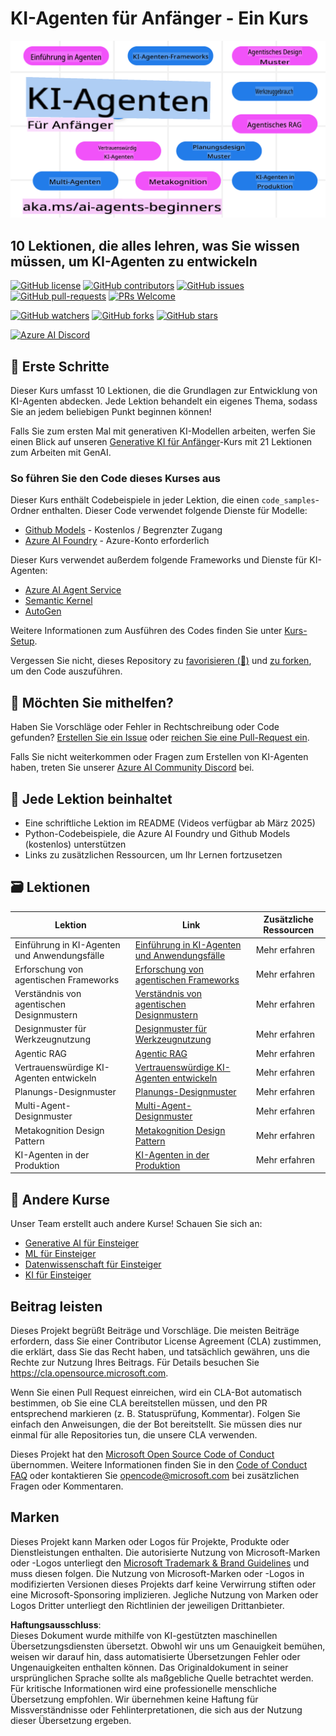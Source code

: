# KI-Agenten für Anfänger - Ein Kurs

![Generative KI für Anfänger](../../translated_images/repo-thumbnail.fdd5f487bb7274d4a08459d76907ec4914de268c99637e9af082b1d3eb0730e2.de.png?WT.mc_id=academic-105485-koreyst)

## 10 Lektionen, die alles lehren, was Sie wissen müssen, um KI-Agenten zu entwickeln

[![GitHub license](https://img.shields.io/github/license/microsoft/ai-agents-for-beginners.svg)](https://github.com/microsoft/ai-agents-for-beginners/blob/master/LICENSE?WT.mc_id=academic-105485-koreyst)
[![GitHub contributors](https://img.shields.io/github/contributors/microsoft/ai-agents-for-beginners.svg)](https://GitHub.com/microsoft/ai-agents-for-beginners/graphs/contributors/?WT.mc_id=academic-105485-koreyst)
[![GitHub issues](https://img.shields.io/github/issues/microsoft/ai-agents-for-beginners.svg)](https://GitHub.com/microsoft/ai-agents-for-beginners/issues/?WT.mc_id=academic-105485-koreyst)
[![GitHub pull-requests](https://img.shields.io/github/issues-pr/microsoft/ai-agents-for-beginners.svg)](https://GitHub.com/microsoft/ai-agents-for-beginners/pulls/?WT.mc_id=academic-105485-koreyst)
[![PRs Welcome](https://img.shields.io/badge/PRs-welcome-brightgreen.svg?style=flat-square)](http://makeapullrequest.com?WT.mc_id=academic-105485-koreyst)

[![GitHub watchers](https://img.shields.io/github/watchers/microsoft/ai-agents-for-beginners.svg?style=social&label=Watch)](https://GitHub.com/microsoft/ai-agents-for-beginners/watchers/?WT.mc_id=academic-105485-koreyst)
[![GitHub forks](https://img.shields.io/github/forks/microsoft/ai-agents-for-beginners.svg?style=social&label=Fork)](https://GitHub.com/microsoft/ai-agents-for-beginners/network/?WT.mc_id=academic-105485-koreyst)
[![GitHub stars](https://img.shields.io/github/stars/microsoft/ai-agents-for-beginners.svg?style=social&label=Star)](https://GitHub.com/microsoft/ai-agents-for-beginners/stargazers/?WT.mc_id=academic-105485-koreyst)

[![Azure AI Discord](https://dcbadge.limes.pink/api/server/kzRShWzttr)](https://discord.gg/kzRShWzttr)

## 🌱 Erste Schritte

Dieser Kurs umfasst 10 Lektionen, die die Grundlagen zur Entwicklung von KI-Agenten abdecken. Jede Lektion behandelt ein eigenes Thema, sodass Sie an jedem beliebigen Punkt beginnen können!

Falls Sie zum ersten Mal mit generativen KI-Modellen arbeiten, werfen Sie einen Blick auf unseren [Generative KI für Anfänger](https://aka.ms/genai-beginners)-Kurs mit 21 Lektionen zum Arbeiten mit GenAI.

### So führen Sie den Code dieses Kurses aus

Dieser Kurs enthält Codebeispiele in jeder Lektion, die einen `code_samples`-Ordner enthalten. Dieser Code verwendet folgende Dienste für Modelle:

- [Github Models](https://aka.ms/ai-agents-beginners/github-models) - Kostenlos / Begrenzter Zugang
- [Azure AI Foundry](https://aka.ms/ai-agents-beginners/ai-foundry) - Azure-Konto erforderlich

Dieser Kurs verwendet außerdem folgende Frameworks und Dienste für KI-Agenten:

- [Azure AI Agent Service](https://aka.ms/ai-agents-beginners/ai-agent-service)
- [Semantic Kernel](https://aka.ms/ai-agents-beginners/semantic-kernel)
- [AutoGen](https://aka.ms/ai-agents/autogen)

Weitere Informationen zum Ausführen des Codes finden Sie unter [Kurs-Setup](./00-course-setup/README.md).

Vergessen Sie nicht, dieses Repository zu [favorisieren (🌟)](https://docs.github.com/en/get-started/exploring-projects-on-github/saving-repositories-with-stars?WT.mc_id=academic-105485-koreyst) und [zu forken](https://github.com/microsoft/ai-agents-for-beginners/fork), um den Code auszuführen.

## 🙏 Möchten Sie mithelfen?

Haben Sie Vorschläge oder Fehler in Rechtschreibung oder Code gefunden? [Erstellen Sie ein Issue](https://github.com/microsoft/ai-agents-for-beginners/issues?WT.mc_id=academic-105485-koreyst) oder [reichen Sie eine Pull-Request ein](https://github.com/microsoft/ai-agents-for-beginners/pulls?WT.mc_id=academic-105485-koreyst).

Falls Sie nicht weiterkommen oder Fragen zum Erstellen von KI-Agenten haben, treten Sie unserer [Azure AI Community Discord](https://discord.gg/kzRShWzttr) bei.

## 📂 Jede Lektion beinhaltet

- Eine schriftliche Lektion im README (Videos verfügbar ab März 2025)
- Python-Codebeispiele, die Azure AI Foundry und Github Models (kostenlos) unterstützen
- Links zu zusätzlichen Ressourcen, um Ihr Lernen fortzusetzen

## 🗃️ Lektionen

| **Lektion**                           | **Link**                                   | **Zusätzliche Ressourcen** |
|----------------------------------------|--------------------------------------------|----------------------------|
| Einführung in KI-Agenten und Anwendungsfälle | [Einführung in KI-Agenten und Anwendungsfälle](./01-intro-to-ai-agents/README.md) | Mehr erfahren              |
| Erforschung von agentischen Frameworks | [Erforschung von agentischen Frameworks](./02-explore-agentic-frameworks/README.md) | Mehr erfahren              |
| Verständnis von agentischen Designmustern | [Verständnis von agentischen Designmustern](./03-agentic-design-patterns/README.md) | Mehr erfahren              |
| Designmuster für Werkzeugnutzung       | [Designmuster für Werkzeugnutzung](./04-tool-use/README.md)                    | Mehr erfahren              |
| Agentic RAG                            | [Agentic RAG](./05-agentic-rag/README.md)                 | Mehr erfahren              |
| Vertrauenswürdige KI-Agenten entwickeln | [Vertrauenswürdige KI-Agenten entwickeln](./06-building-trustworthy-agents/README.md) | Mehr erfahren              |
| Planungs-Designmuster                  | [Planungs-Designmuster](./07-planning-design/README.md)             | Mehr erfahren              |
| Multi-Agent-Designmuster               | [Multi-Agent-Designmuster](./08-multi-agent/README.md)                 | Mehr erfahren              |
| Metakognition Design Pattern           | [Metakognition Design Pattern](./09-metacognition/README.md)               | Mehr erfahren      |
| KI-Agenten in der Produktion           | [KI-Agenten in der Produktion](./10-ai-agents-production/README.md)        | Mehr erfahren      |

## 🎒 Andere Kurse

Unser Team erstellt auch andere Kurse! Schauen Sie sich an:

- [Generative AI für Einsteiger](https://aka.ms/genai-beginners)
- [ML für Einsteiger](https://aka.ms/ml-beginners?WT.mc_id=academic-105485-koreyst)
- [Datenwissenschaft für Einsteiger](https://aka.ms/datascience-beginners?WT.mc_id=academic-105485-koreyst)
- [KI für Einsteiger](https://aka.ms/ai-beginners?WT.mc_id=academic-105485-koreyst)

## Beitrag leisten

Dieses Projekt begrüßt Beiträge und Vorschläge. Die meisten Beiträge erfordern, dass Sie einer 
Contributor License Agreement (CLA) zustimmen, die erklärt, dass Sie das Recht haben, und tatsächlich gewähren, 
uns die Rechte zur Nutzung Ihres Beitrags. Für Details besuchen Sie <https://cla.opensource.microsoft.com>.

Wenn Sie einen Pull Request einreichen, wird ein CLA-Bot automatisch bestimmen, ob Sie eine CLA bereitstellen müssen, 
und den PR entsprechend markieren (z. B. Statusprüfung, Kommentar). Folgen Sie einfach den Anweisungen, 
die der Bot bereitstellt. Sie müssen dies nur einmal für alle Repositories tun, die unsere CLA verwenden.

Dieses Projekt hat den [Microsoft Open Source Code of Conduct](https://opensource.microsoft.com/codeofconduct/) übernommen. 
Weitere Informationen finden Sie in den [Code of Conduct FAQ](https://opensource.microsoft.com/codeofconduct/faq/) oder 
kontaktieren Sie [opencode@microsoft.com](mailto:opencode@microsoft.com) bei zusätzlichen Fragen oder Kommentaren.

## Marken

Dieses Projekt kann Marken oder Logos für Projekte, Produkte oder Dienstleistungen enthalten. Die autorisierte Nutzung von 
Microsoft-Marken oder -Logos unterliegt den [Microsoft Trademark & Brand Guidelines](https://www.microsoft.com/legal/intellectualproperty/trademarks/usage/general) 
und muss diesen folgen. Die Nutzung von Microsoft-Marken oder -Logos in modifizierten Versionen dieses Projekts darf keine Verwirrung stiften oder 
eine Microsoft-Sponsoring implizieren. Jegliche Nutzung von Marken oder Logos Dritter unterliegt den Richtlinien der jeweiligen Drittanbieter.

**Haftungsausschluss**:  
Dieses Dokument wurde mithilfe von KI-gestützten maschinellen Übersetzungsdiensten übersetzt. Obwohl wir uns um Genauigkeit bemühen, weisen wir darauf hin, dass automatisierte Übersetzungen Fehler oder Ungenauigkeiten enthalten können. Das Originaldokument in seiner ursprünglichen Sprache sollte als maßgebliche Quelle betrachtet werden. Für kritische Informationen wird eine professionelle menschliche Übersetzung empfohlen. Wir übernehmen keine Haftung für Missverständnisse oder Fehlinterpretationen, die sich aus der Nutzung dieser Übersetzung ergeben.